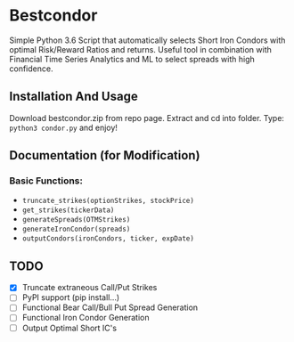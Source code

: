 # Bestcondor

Simple Python 3.6 Script that automatically selects Short Iron Condors with optimal Risk/Reward Ratios and returns.
Useful tool in combination with Financial Time Series Analytics and ML to select spreads with high confidence.

## Installation And Usage

Download bestcondor.zip from repo page. Extract and cd into folder.
Type: ``` python3 condor.py ``` and enjoy!

## Documentation (for Modification)

### Basic Functions:

* `truncate_strikes(optionStrikes, stockPrice)`
* `get_strikes(tickerData)`
* `generateSpreads(OTMStrikes)`
* `generateIronCondor(spreads)`
* `outputCondors(ironCondors, ticker, expDate)`

## TODO

- [x] Truncate extraneous Call/Put Strikes
- [ ] PyPI support (pip install...)
- [ ] Functional Bear Call/Bull Put Spread Generation
- [ ] Functional Iron Condor Generation
- [ ] Output Optimal Short IC's
